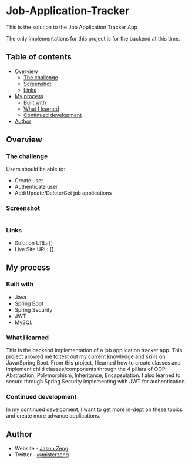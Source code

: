 # Job-Application-Tracker

This is the solution to the Job Application Tracker App

The only implementations for this project is for the backend at this time.

## Table of contents

- [Overview](#overview)
  - [The challenge](#the-challenge)
  - [Screenshot](#screenshot)
  - [Links](#links)
- [My process](#my-process)
  - [Built with](#built-with)
  - [What I learned](#deployment)
  - [Continued development](#continued-development)
- [Author](#author)

## Overview

### The challenge

Users should be able to:

- Create user
- Authenticate user
- Add/Update/Delete/Get job applications

### Screenshot

![]()

### Links

- Solution URL: []
- Live Site URL: []

## My process

### Built with

- Java
- Spring Boot
- Spring Security
- JWT
- MySQL

### What I learned

This is the backend implementation of a job application tracker app. This project allowed me to test out my current knowledge and skills on Java/Spring Boot. From this project, I learned how to create classes and implement child classes/components through the 4 pillars of OOP: Abstraction, Polymorphism, Inheritance, Encapsulation. I also learned to secure through Spring Security implementing with JWT for authentication.

### Continued development

In my continued development, I want to get more in-dept on these topics and create more advance applications.

## Author

- Website - [Jason Zeng](https://mister-zeng.github.io/Portfolio-Website/)
- Twitter - [@misterzeng](https://www.twitter.com/misterzeng)
